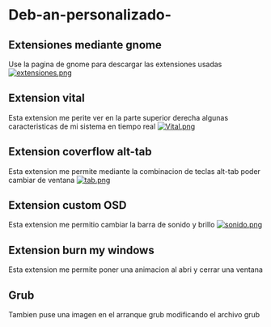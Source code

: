 # Deb-an-personalizado-

## Extensiones mediante gnome

Use la pagina de gnome para descargar las extensiones usadas 
[![extensiones.png](https://i.postimg.cc/CKMfrQLz/extensiones.png)](https://postimg.cc/jD95Lvfb)

## Extension vital

Esta extension me perite ver en la parte superior derecha algunas caracteristicas de mi sistema en tiempo real
[![Vital.png](https://i.postimg.cc/brRh53vw/Vital.png)](https://postimg.cc/LghwYkfc)

## Extension coverflow alt-tab

Esta extension me permite mediante la combinacion de teclas alt-tab poder cambiar de ventana
[![tab.png](https://i.postimg.cc/xjXpFscx/tab.png)](https://postimg.cc/4nT1YQvV)

## Extension custom OSD

Esta extension me permitio cambiar la barra de sonido y brillo 
[![sonido.png](https://i.postimg.cc/dtLF6mYw/sonido.png)](https://postimg.cc/TpMBYb14)

## Extension burn my windows

Esta extension me permite poner una animacion al abri y cerrar una ventana 
## Grub

Tambien puse una imagen en el arranque grub modificando el archivo grub 
